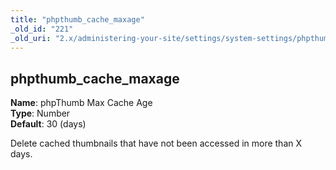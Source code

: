 ```yaml
---
title: "phpthumb_cache_maxage"
_old_id: "221"
_old_uri: "2.x/administering-your-site/settings/system-settings/phpthumb_cache_maxage"
---
```


phpthumb\_cache\_maxage
-----------------------

**Name**: phpThumb Max Cache Age   
**Type**: Number   
**Default**: 30 (days)

Delete cached thumbnails that have not been accessed in more than X days.